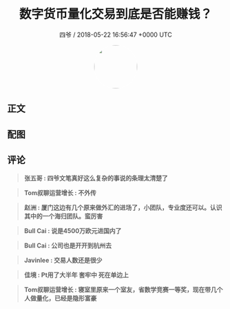 <h1 align="center">数字货币量化交易到底是否能赚钱？</h1>
<p align="center">
    <a>四爷 / 2018-05-22 16:56:47 &#43;0000 UTC</a>
</p>

<div align="center">
    <img src="https://images.zsxq.com/FhnOgPcQYEcpBaXOxR_xbvsZ65oJ?e=1590940799&amp;token=kIxbL07-8jAj8w1n4s9zv64FuZZNEATmlU_Vm6zD:TQ-DmYFoXu7oDXVH94dBt8CAWqg=" width="100" height="100" style="border:1px solid;border-radius:50%; color:#ffffff"/>
</div>

## 正文

<div>

</div>

## 配图
<div class="image" align="center">

</div>

## 评论

<div align="left">
<div>

<blockquote >
<span> <strong>张五哥 : 四爷文笔真好这么复杂的事说的条理太清楚了 </strong></span>
</blockquote>

<blockquote >
<span> <strong>Tom叔聊运营增长 : 不外传 </strong></span>
</blockquote>

<blockquote >
<span> <strong>赵洲 : 厦门这边有几个原来做外汇的进场了，小团队，专业度还可以。认识其中的一个海归团队。蛮厉害 </strong></span>
</blockquote>

<blockquote >
<span> <strong>Bull Cai : 说是4500万欧元进国内了 </strong></span>
</blockquote>

<blockquote >
<span> <strong>Bull Cai : 公司也是开开到杭州去 </strong></span>
</blockquote>

<blockquote >
<span> <strong>Javinlee : 交易人数还是很少 </strong></span>
</blockquote>

<blockquote >
<span> <strong>佳境 : Pt用了大半年 套牢中 死在单边上 </strong></span>
</blockquote>

<blockquote >
<span> <strong>Tom叔聊运营增长 : 寝室里原来一个室友，省数学竞赛一等奖，现在带几个人做量化，已经是隐形富豪 </strong></span>
</blockquote>

</div>
</div>